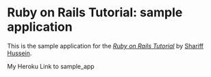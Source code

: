 # Ruby on Rails Tutorial: sample application

This is the sample application for
the [*Ruby on Rails Tutorial*](http://railstutorial.org/)
by [Shariff Hussein](shahuma2010@gmail.com).

My Heroku Link to sample_app